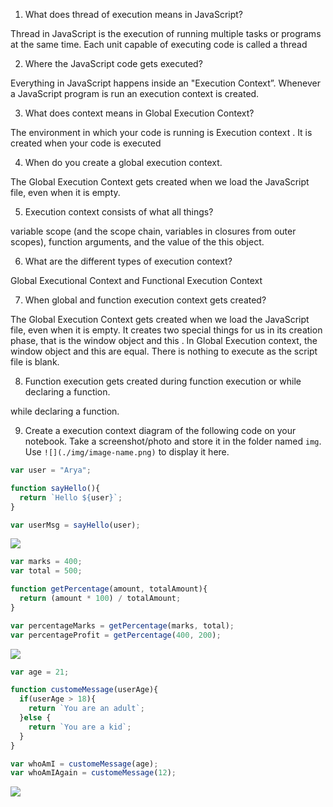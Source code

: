 1. What does thread of execution means in JavaScript?

Thread in JavaScript is the execution of running multiple tasks or programs at the same time. Each unit capable of executing code is called a thread

2. Where the JavaScript code gets executed?

Everything in JavaScript happens inside an "Execution Context”. Whenever a JavaScript program is run an execution context is created. 

3. What does context means in Global Execution Context?

The environment in which your code is running is Execution context . It is created when your code is executed

4. When do you create a global execution context.

The Global Execution Context gets created when we load the JavaScript file, even when it is empty.

5. Execution context consists of what all things?

 variable scope (and the scope chain, variables in closures from outer scopes), function arguments, and the value of the this object.

6. What are the different types of execution context?

Global Executional Context and Functional Execution Context

7. When global and function execution context gets created?

The Global Execution Context gets created when we load the JavaScript file, even when it is empty. It creates two special things for us in its creation phase, that is the window object and this . In Global Execution context, the window object and this are equal. There is nothing to execute as the script file is blank.

8. Function execution gets created during function execution or while declaring a function.

while declaring a function.


9. Create a execution context diagram of the following code on your notebook. Take a screenshot/photo and store it in the folder named `img`. Use `![](./img/image-name.png)` to display it here.



```js
var user = "Arya";

function sayHello(){
  return `Hello ${user}`;
}

var userMsg = sayHello(user);
```

<!-- Put your image here -->

![](./img/image-name.jpg)



```js
var marks = 400;
var total = 500;

function getPercentage(amount, totalAmount){
  return (amount * 100) / totalAmount;
}

var percentageMarks = getPercentage(marks, total);
var percentageProfit = getPercentage(400, 200);
```

<!-- Put your image here -->

![](./img/image-name.jpg)



```js
var age = 21;

function customeMessage(userAge){
  if(userAge > 18){
    return `You are an adult`;
  }else {
    return `You are a kid`;
  }
}

var whoAmI = customeMessage(age);
var whoAmIAgain = customeMessage(12);
```

<!-- Put your image here -->

![](./img/image-name.jpg)